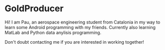 # GoldProducer


Hi! I am Pau, an aerospace engineering student from Catalonia in my way to learn some Android programming with my friends.
Currently also learning MatLab and Python data anylisis programming. 

Don't doubt contacting me if you are interested in working together!

